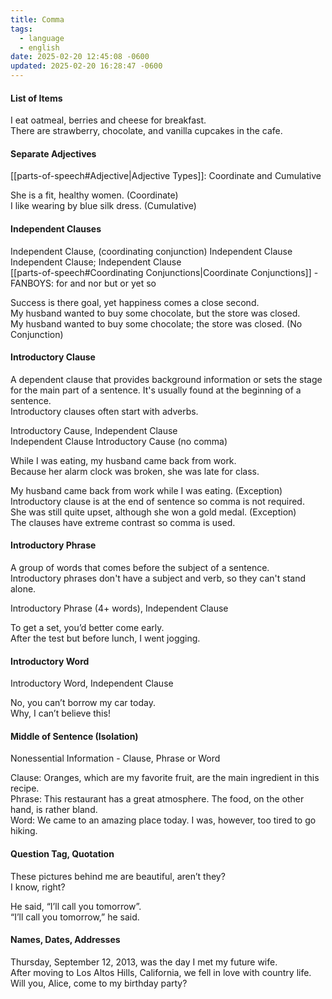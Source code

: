 ```yaml
---
title: Comma
tags:
  - language
  - english
date: 2025-02-20 12:45:08 -0600
updated: 2025-02-20 16:28:47 -0600
---
```


#### List of Items
I eat oatmeal, berries and cheese for breakfast.  
There are strawberry, chocolate, and vanilla cupcakes in the cafe.

#### Separate Adjectives
[[parts-of-speech#Adjective|Adjective Types]]: Coordinate and Cumulative  

She is a fit, healthy women. (Coordinate)  
I like wearing by blue silk dress. (Cumulative)

#### Independent Clauses
Independent Clause, (coordinating conjunction) Independent Clause  
Independent Clause; Independent Clause  
[[parts-of-speech#Coordinating Conjunctions|Coordinate Conjunctions]] - FANBOYS: for and nor but or yet so

Success is there goal, yet happiness comes a close second.    
My husband wanted to buy some chocolate, but the store was closed.  
My husband wanted to buy some chocolate; the store was closed. (No Conjunction)

#### Introductory Clause
A dependent clause that provides background information or sets the stage for the main part of a sentence. It's usually found at the beginning of a sentence.  
Introductory clauses often start with adverbs.  

Introductory Cause, Independent Clause  
Independent Clause Introductory Cause (no comma)  

While I was eating, my husband came back from work.  
Because her alarm clock was broken, she was late for class.

My husband came back from work while I was eating. (Exception)  
Introductory clause is at the end of sentence so comma is not required.  
She was still quite upset, although she won a gold medal. (Exception)  
The clauses have extreme contrast so comma is used.

#### Introductory Phrase
A group of words that comes before the subject of a sentence.  
Introductory phrases don't have a subject and verb, so they can't stand alone.  

Introductory Phrase (4+ words), Independent Clause

To get a set, you’d better come early.  
After the test but before lunch, I went jogging.

#### Introductory Word
Introductory Word, Independent Clause  

No, you can’t borrow my car today.  
Why, I can’t believe this!

#### Middle of Sentence (Isolation)
Nonessential Information - Clause, Phrase or Word

Clause: Oranges, which are my favorite fruit, are the main ingredient in this recipe.  
Phrase: This restaurant has a great atmosphere. The food, on the other hand, is rather bland.  
Word: We came to an amazing place today. I was, however, too tired to go hiking.

#### Question Tag, Quotation
These pictures behind me are beautiful, aren’t they?  
I know, right?  

He said, “I’ll call you tomorrow”.  
“I’ll call you tomorrow,” he said.

#### Names, Dates, Addresses
Thursday, September 12, 2013, was the day I met my future wife.  
After moving to Los Altos Hills, California, we fell in love with country life.  
Will you, Alice, come to my birthday party?  


